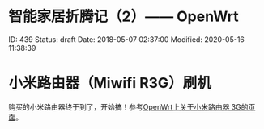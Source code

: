 # 智能家居折腾记（2）—— OpenWrt


ID: 439
Status: draft
Date: 2018-05-07 02:37:00
Modified: 2020-05-16 11:38:39


# 小米路由器（Miwifi R3G）刷机

购买的小米路由器终于到了，开始搞！参考[OpenWrt上关于小米路由器 3G的页面](https://openwrt.org/toh/xiaomi/mir3g)。